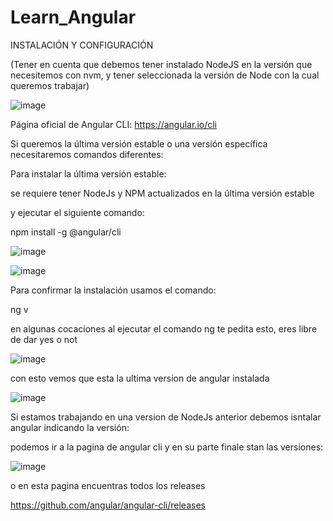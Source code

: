 # Learn_Angular

INSTALACIÓN Y CONFIGURACIÓN


(Tener en cuenta que debemos tener instalado NodeJS en la versión que necesitemos con nvm, y tener seleccionada la versión de Node con la cual queremos trabajar)

![image](https://github.com/learning-guides/Learn_Angular/assets/141972615/5c37c5c2-ba82-45bd-ac3d-303ec5c4ad2a)


Página oficial de Angular CLI:
https://angular.io/cli

Si queremos la última versión estable o una versión específica necesitaremos comandos diferentes:

Para instalar la última versión estable:

se requiere tener NodeJs y NPM actualizados en la última versión estable 

y ejecutar el siguiente comando:

npm install -g @angular/cli


![image](https://github.com/learning-guides/Learn_Angular/assets/141972615/b89a5aa3-e277-4813-94a8-2cae477b10fc)

![image](https://github.com/learning-guides/Learn_Angular/assets/141972615/6434b7e7-6ee2-4171-ae43-9f2d04b5debf)

Para confirmar la instalación usamos el comando:

ng v

en algunas cocaciones al ejecutar el comando ng te pedita esto, eres libre de dar yes o not

![image](https://github.com/learning-guides/Learn_Angular/assets/141972615/c1ad7b4e-d37b-4637-94b8-4fc90a8b2dbe)


con esto vemos que esta la ultima version de angular instalada

![image](https://github.com/learning-guides/Learn_Angular/assets/141972615/490d056e-263d-4923-b924-63270ad28bd8)


Si estamos trabajando en una version de NodeJs anterior debemos isntalar angular indicando la versión:

podemos ir a la pagina de angular cli y en su parte finale stan las versiones:

![image](https://github.com/learning-guides/Learn_Angular/assets/141972615/051675bb-f1cc-4196-9a52-20ea108a7d16)

o en esta pagina encuentras todos los releases

https://github.com/angular/angular-cli/releases










